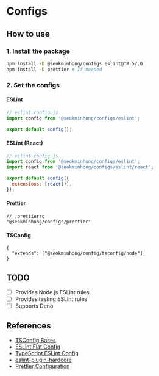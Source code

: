 # Configs

## How to use

### 1. Install the package

```sh
npm install -D @seokminhong/configs eslint@^8.57.0
npm install -D prettier # If needed
```

### 2. Set the configs

#### ESLint

```js
// eslint.config.js
import config from '@seokminhong/configs/eslint';

export default config();
```

#### ESLint (React)

```js
// eslint.config.js
import config from '@seokminhong/configs/eslint';
import react from '@seokminhong/configs/eslint/react';

export default config({
  extensions: [react()],
});
```

#### Prettier

```jsonc
// .prettierrc
"@seokminhong/configs/prettier"
```

#### TSConfig

```jsonc
{
  "extends": ["@seokminhong/config/tsconfig/node"],
}
```

## TODO

- [ ] Provides Node.js ESLint rules
- [ ] Provides testing ESLint rules
- [ ] Supports Deno

## References

- [TSConfig Bases](https://github.com/tsconfig/bases?)
- [ESLint Flat Config](https://eslint.org/docs/v8.x/use/configure/configuration-files-new)
- [TypeScript ESLint Config](https://typescript-eslint.io/getting-started/typed-linting)
- [eslint-plugin-hardcore](https://github.com/EvgenyOrekhov/eslint-config-hardcore/)
- [Prettier Configuration](https://prettier.io/docs/en/configuration.html)
